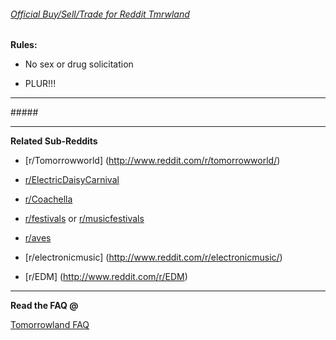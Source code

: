 ###### [Official Buy/Sell/Trade for Reddit Tmrwland](http://www.reddit.com/r/Tomorrowland/comments/1y2ih1/official_tomorrowland_2014_ticket_buyselltrade/)

**Rules:**

+ No sex or drug solicitation

+ PLUR!!!



---

#####[ ](http://www.tomorrowland.be/)

---

**Related Sub-Reddits**

+ [r/Tomorrowworld] (http://www.reddit.com/r/tomorrowworld/)

+ [r/ElectricDaisyCarnival](http://www.reddit.com/r/electricdaisycarnival)

+ [r/Coachella](http://www.reddit.com/r/Coachella)

+ [r/festivals](http://www.reddit.com/r/festivals/) or [r/musicfestivals](http://www.reddit.com/r/musicfestivals)

+ [r/aves](http://www.reddit.com/r/aves/)

+ [r/electronicmusic] (http://www.reddit.com/r/electronicmusic/)

+ [r/EDM] (http://www.reddit.com/r/EDM)



---

**Read the FAQ @** 

[Tomorrowland FAQ](http://www.tomorrowland.com/en/faq/frequently-asked-questions-0)